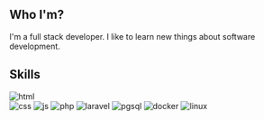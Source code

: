 ## Who I'm?
I'm a full stack developer. I like to learn new things about software development.

## Skills
![html](https://user-images.githubusercontent.com/55778806/153678832-9141da1c-05b3-4b92-902a-0fc1785a02d4.png)  
![css](https://user-images.githubusercontent.com/55778806/153678839-4e539b54-2688-4f15-af2d-5930aba7a954.png)
![js](https://user-images.githubusercontent.com/55778806/153678843-ae15edf9-7292-44a5-8a70-89635a46ee90.png)
![php](https://user-images.githubusercontent.com/55778806/153678851-c98dfb2e-4d6f-4fe0-a452-acea066695e9.png)
![laravel](https://user-images.githubusercontent.com/55778806/153678856-20afdbef-f6b3-466a-baa9-f6956cebb36b.png)
![pgsql](https://user-images.githubusercontent.com/55778806/153678861-1baf3afe-bc12-4c0d-9ae4-f1727477d7e6.png)
![docker](https://user-images.githubusercontent.com/55778806/153678875-3412611d-4292-473b-b4d5-f97c42900507.png)
![linux](https://user-images.githubusercontent.com/55778806/153678881-368136cc-c81f-4b19-81c8-2d4b4f72c6b0.png)
<!--
**espindola-lucas/espindola-lucas** is a ✨ _special_ ✨ repository because its `README.md` (this file) appears on your GitHub profile.

Here are some ideas to get you started:

- 🔭 I’m currently working on ...
- 🌱 I’m currently learning ...
- 👯 I’m looking to collaborate on ...
- 🤔 I’m looking for help with ...
- 💬 Ask me about ...
- 📫 How to reach me: ...
- 😄 Pronouns: ...
- ⚡ Fun fact: ...
-->
